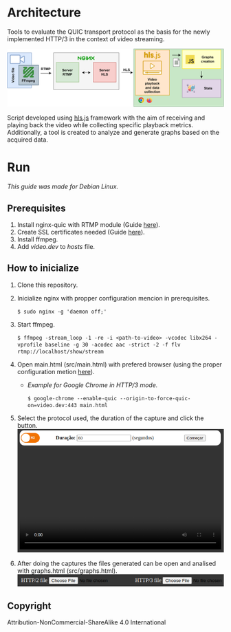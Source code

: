 # Architecture

Tools to evaluate the QUIC transport protocol as the basis for the newly implemented HTTP/3 in the context of video streaming.

![Scheme](architecture.png)

Script developed using [hls.js](https://github.com/video-dev/hls.js) framework with the aim of receiving and playing back the video while collecting specific playback metrics. Additionally, a tool is created to analyze and generate graphs based on the acquired data.

# Run
*This guide was made for Debian Linux.*

## Prerequisites

1. Install nginx-quic with RTMP module (Guide [here](docs/nginx.md)).
2. Create SSL certificates needed (Guide [here](docs/ssl.md)).
3. Install ffmpeg.
4. Add *video.dev* to *hosts* file.



## How to inicialize 


1. Clone this repository.

2. Inicialize nginx with propper configuration mencion in prerequisites.
   ```console
   $ sudo nginx -g 'daemon off;'
   ```

3. Start ffmpeg.
   ```console
   $ ffmpeg -stream_loop -1 -re -i <path-to-video> -vcodec libx264 -vprofile baseline -g 30 -acodec aac -strict -2 -f flv rtmp://localhost/show/stream
   ```
   
4. Open main.html (src/main.html) with prefered browser (using the proper configuration metion [here](docs/h3browsers.md)).
   
   - *Example for Google Chrome in HTTP/3 mode.*
      ```console
      $ google-chrome --enable-quic --origin-to-force-quic-on=video.dev:443 main.html
      ```

5. Select the protocol used, the duration of the capture and click the button.
   ![Capture Script](docs/images/scriptcaptura.png)

6. After doing the captures the files generated can be open and analised with graphs.html (src/graphs.html).
   ![View Script](docs/images//scriptvisualizar1.png)

## Copyright
Attribution-NonCommercial-ShareAlike 4.0 International
